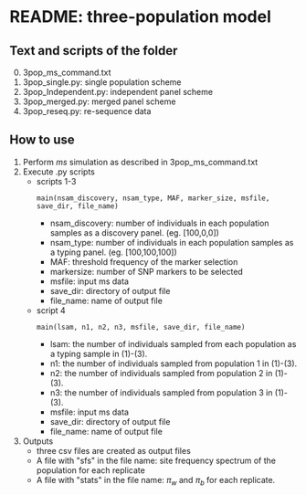 # README: three-population model

## Text and scripts of the folder

0. 3pop_ms_command.txt
1. 3pop_single.py: single population scheme
2. 3pop_Independent.py: independent panel scheme
3. 3pop_merged.py: merged panel scheme
4. 3pop_reseq.py: re-sequence data


## How to use

1. Perform *ms* simulation as described in 3pop_ms_command.txt
1. Execute .py scripts
    - scripts 1-3
        ```
        main(nsam_discovery, nsam_type, MAF, marker_size, msfile, save_dir, file_name)
        ```
        - nsam_discovery: number of individuals in each population samples as a discovery panel. (eg. [100,0,0])
        - nsam_type: number of individuals in each population samples as a typing panel. (eg. [100,100,100])
        - MAF: threshold frequency of the marker selection
        - markersize: number of SNP markers to be selected
        - msfile: input ms data
        - save_dir: directory of output file
        - file_name: name of output file
    - script 4
        ```
        main(lsam, n1, n2, n3, msfile, save_dir, file_name)
        ```
        - lsam: the number of individuals sampled from each population as a typing sample in (1)-(3).
        - n1: the number of individuals sampled from population 1 in (1)-(3).
        - n2: the number of individuals sampled from population 2 in (1)-(3).
        - n3: the number of individuals sampled from population 3 in (1)-(3).
        - msfile: input ms data
        - save_dir: directory of output file
        - file_name: name of output file
1. Outputs
   - three csv files are created as output files
   - A file with "sfs" in the file name: site frequency spectrum of the population for each replicate
   - A file with "stats" in the file name: $\pi_w$ and $\pi_b$ for each replicate.
